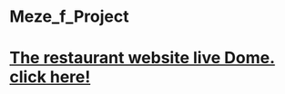 # Meze_f_Project

# [The restaurant website live Dome. click here!](https://davidirankunda.github.io/Meze_f_Project/)
